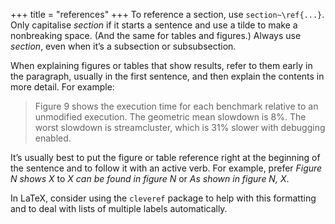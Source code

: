 +++
title = "references"
+++
To reference a section, use `section~\ref{...}`. Only capitalise *section* if it starts a sentence and use a tilde to make a nonbreaking space. (And the same for tables and figures.) Always use *section*, even when it’s a subsection or subsubsection.

When explaining figures or tables that show results, refer to them early in the paragraph, usually in the first sentence, and then explain the contents in more detail. For example:

> Figure 9 shows the execution time for each benchmark relative to an unmodified execution. The geometric mean slowdown is 8%. The worst slowdown is streamcluster, which is 31% slower with debugging enabled.

It’s usually best to put the figure or table reference right at the beginning of the sentence and to follow it with an active verb.
For example, prefer *Figure N shows X* to *X can be found in figure N* or *As shown in figure N, X*.

In LaTeX, consider using the `cleveref` package to help with this formatting and to deal with lists of multiple labels automatically.
